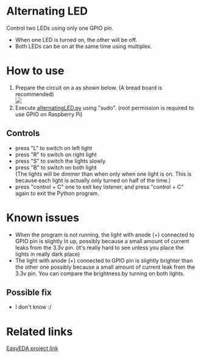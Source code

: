 # Alternating LED
Control two LEDs using only one GPIO pin.
- When one LED is turned on, the other will be off.
- Both LEDs can be on at the same time using multiplex.

# How to use
1. Prepare the circuit on a as shown below. (A bread board is recommended)<br>
![](https://easyeda.com/normal/alternatingLED-decf7f5ac7a64151aca0928aa86bf797)
2. Execute [alternatingLED.py](alternatingLED.py) using "sudo". (root 
permission is required to use GPIO on Raspberry Pi)

## Controls
- press "L" to switch on left light
- press "R" to switch on right light
- press "S" to switch the lights slowly <br>
- press "B" to switch on both light <br>
(The lights will be dimmer than when only when one light is on. This is because
each light is actually only turned on half of the time.)
- press "control + C" one to exit key listener, and press "control + C" again 
to exit the Python program.

# Known issues
- When the program is not running, the light with anode (+) connected to GPIO
pin is slightly lit up, possibly because a small amount of current leaks from 
the 3.3v pin. (it's really hard to see unless you place the lights in really 
dark place)
- The light with anode (+) connected to GPIO pin is slightly brighter than the 
other one possibly because a small amount of current leak from the 3.3v pin. 
You can compare the brightness by turning on both lights.

## Possible fix
- I don't know :/

# Related links
[EasyEDA project link](https://easyeda.com/darrenchang951/simepleCircuit-2db9573acd0b414a9f736e7b6b6cfdd0)